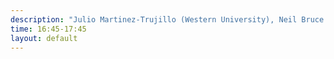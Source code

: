 ```yaml
---
description: "Julio Martinez-Trujillo (Western University), Neil Bruce (Ryerson University)"
time: 16:45-17:45
layout: default
---
```

